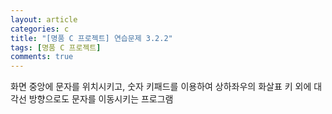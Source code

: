```yaml
---
layout: article
categories: c
title: "[명품 C 프로젝트] 연습문제 3.2.2"
tags: [명품 C 프로젝트]
comments: true
---
```


화면 중앙에 문자를 위치시키고, 숫자 키패드를 이용하여 상하좌우의 화살표 키 외에 대각선 방향으로도 문자를 이동시키는 프로그램

<script src="https://gist.github.com/junne47/9db3a541f1f670fa2f84307ff25ba46f.js"></script>
